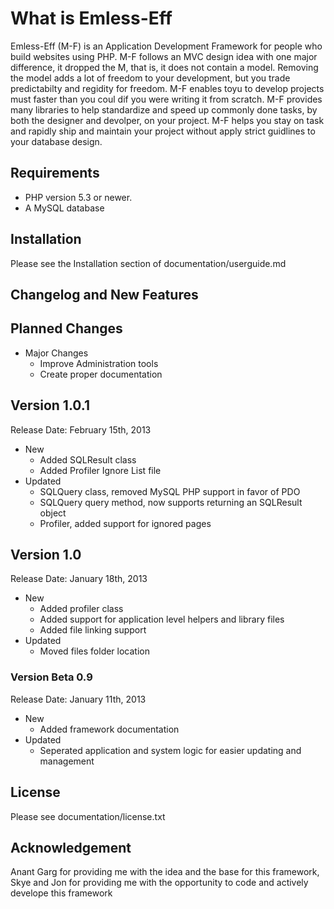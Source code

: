 What is Emless-Eff
==================
Emless-Eff (M-F) is an Application Development Framework for people who build websites using PHP. M-F follows an MVC design idea with one major difference, it dropped the M, that is, it does not contain
a model. Removing the model adds a lot of freedom to your development, but you trade predictabilty and regidity for freedom. M-F enables toyu to develop projects must faster than you coul dif you were 
writing it from scratch. M-F provides many libraries to help standardize and speed up commonly done tasks, by both the designer and devolper, on your project. M-F helps you stay on task and rapidly
ship and maintain your project without apply strict guidlines to your database design.


Requirements
------------
* PHP version 5.3 or newer.
* A MySQL database 


Installation
------------
Please see the Installation section of documentation/userguide.md


Changelog and New Features
--------------------------

## Planned Changes
* Major Changes
	* Improve Administration tools
	* Create proper documentation


## Version 1.0.1
Release Date: February 15th, 2013

* New
	* Added SQLResult class
	* Added Profiler Ignore List file
* Updated
	* SQLQuery class, removed MySQL PHP support in favor of PDO
	* SQLQuery query method, now supports returning an SQLResult object
	* Profiler, added support for ignored pages

## Version 1.0
Release Date: January 18th, 2013

* New
	* Added profiler class
	* Added support for application level helpers and library files
	* Added file linking support
* Updated
	* Moved files folder location

### Version Beta 0.9
Release Date: January 11th, 2013

* New
	* Added framework documentation
* Updated
	* Seperated application and system logic for easier updating and management


License
-------
Please see documentation/license.txt


Acknowledgement
---------------
Anant Garg for providing me with the idea and the base for this framework, Skye and Jon for providing me with the opportunity to code and actively develope this framework	